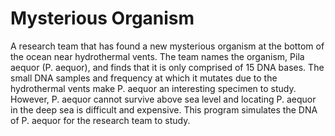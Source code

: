 # Mysterious Organism

A research team that has found a new mysterious organism at the bottom of the ocean near hydrothermal vents. The team names the organism, Pila aequor (P. aequor), and finds that it is only comprised of 15 DNA bases. The small DNA samples and frequency at which it mutates due to the hydrothermal vents make P. aequor an interesting specimen to study. However, P. aequor cannot survive above sea level and locating P. aequor in the deep sea is difficult and expensive. This program simulates the DNA of P. aequor for the research team to study.
